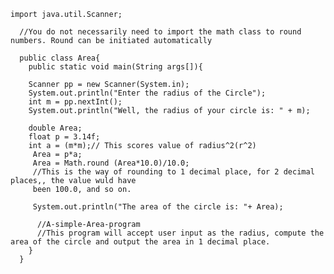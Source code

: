     import java.util.Scanner;
    
      //You do not necessarily need to import the math class to round numbers. Round can be initiated automatically
      
      public class Area{
        public static void main(String args[]){
        
        Scanner pp = new Scanner(System.in);
        System.out.println("Enter the radius of the Circle");
        int m = pp.nextInt();
        System.out.println("Well, the radius of your circle is: " + m);
        
        double Area;
        float p = 3.14f;
        int a = (m*m);// This scores value of radius^2(r^2)
         Area = p*a;
         Area = Math.round (Area*10.0)/10.0;
         //This is the way of rounding to 1 decimal place, for 2 decimal places,, the value wuld have 
         been 100.0, and so on.
         
         System.out.println("The area of the circle is: "+ Area);

          //A-simple-Area-program
          //This program will accept user input as the radius, compute the area of the circle and output the area in 1 decimal place.
        }
      }

